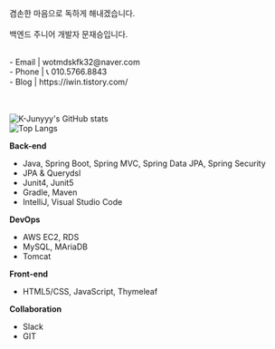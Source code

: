 
겸손한 마음으로 독하게 해내겠습니다.<br><br>
백엔드 주니어 개발자 문재승입니다.

<br>
- Email | wotmdskfk32@naver.com <br>
- Phone | 📞 010.5766.8843 <br>
- Blog | https://iwin.tistory.com/ <br>
<br>
<br>

![K-Junyyy's GitHub stats](https://github-readme-stats.vercel.app/api?username=MoonJaeSeung&show_icons=true&theme=highcontrast) <br>
![Top Langs](https://github-readme-stats.vercel.app/api/top-langs/?username=MoonJaeSeung&layout=compact&theme=dark)


**Back-end**

- Java, Spring Boot, Spring  MVC, Spring Data JPA, Spring Security
- JPA & Querydsl
- Junit4, Junit5
- Gradle, Maven
- IntelliJ, Visual Studio Code

**DevOps**

- AWS EC2, RDS
- MySQL, MAriaDB
- Tomcat

**Front-end**

- HTML5/CSS, JavaScript, Thymeleaf

**Collaboration**

- Slack
- GIT
